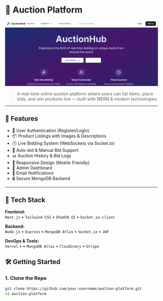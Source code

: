 # 🛒 Auction Platform

![Auction Platform Banner](https://github.com/Abhijaiswal2522002/Auctionhub/blob/15d5398866eadb95d2830f10801971abc7dd80c5/public/uploads/Screenshot%202025-06-03%20002351.png)

> A real-time online auction platform where users can list items, place bids, and win products live — built with MERN & modern technologies.

---

## 🚀 Features

- 🔐 User Authentication (Register/Login)
- 📦 Product Listings with Images & Descriptions
- 🕒 Live Bidding System (WebSockets via Socket.io)
- 💸 Auto-bid & Manual Bid Support
- 📊 Auction History & Bid Logs
- 📱 Responsive Design (Mobile Friendly)
- 🧾 Admin Dashboard
- 📩 Email Notifications
- 🔒 Secure MongoDB Backend

---

## 🧰 Tech Stack

**Frontend:**  
`Next.js`  • `Tailwind CSS` • `ShadCN UI` • `Socket.io-client`

**Backend:**  
`Node.js` • `Express` • `MongoDB Atlas` • `Socket.io` • `JWT`

**DevOps & Tools:**  
`Vercel` •  • `MongoDB Atlas` • `Cloudinary` • `Stripe`



## 🛠️ Getting Started

### 1. Clone the Repo

```bash
git clone https://github.com/your-username/auction-platform.git
cd auction-platform
